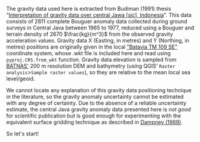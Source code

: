 The gravity data used here is extracted from Budiman (1991) thesis "[Interpretation of gravity data over central Jawa [_sic_], Indonesia](https://librarysearch.adelaide.edu.au/permalink/61ADELAIDE_INST/rinku3/alma992913301811)". This data consists of 2811 complete Bouguer anomaly data collected during ground surveys in Central Java between 1965 to 1977, reduced using a Bouguer and terrain density of 2670 $\frac{kg}{m^3}$ from the observed gravity acceleration values. Gravity data X (Easting, in metres) and Y (Northing, in metres) positions are originally given in the local ["Batavia TM 109 SE"](https://epsg.io/2308) coordinate system, whose .wkt file is included here and read using `pyproj.CRS.from_wkt` function. Gravity data elevation is sampled from [BATNAS'](https://sibatnas.big.go.id/) 200 m resolution DEM and bathymetry (using QGIS' `Raster analysis`>`Sample raster values`), so they are relative to the mean local sea level/geoid.

We cannot locate any explanation of this gravity data positioning technique in the literature, so the gravity anomaly uncertainty cannot be estimated with any degree of certainty. Due to the absence of a reliable uncertainty estimate, the central Java gravity anomaly data presented here is _not good_ for scientific publication but is good enough for experimenting with the equivalent surface gridding technique as described in [Dampney (1969)](https://doi.org/10.1190/1.1439996).

So let's start!
